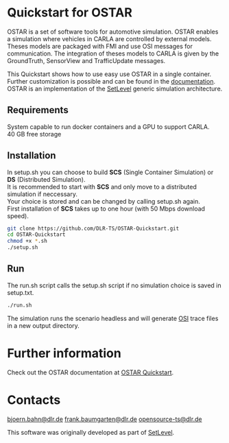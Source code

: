 # Quickstart for OSTAR

OSTAR is a set of software tools for automotive simulation.
OSTAR enables a simulation where vehicles in CARLA are controlled by external models.
Theses models are packaged with FMI and use OSI messages for communication.
The integration of theses models to CARLA is given by the GroundTruth, SensorView and TrafficUpdate messages.

This Quickstart shows how to use easy use OSTAR in a single container.
Further customization is possible and can be found in the [documentation](https://github.com/DLR-TS/OSTAR-Quickstart/tree/main/docu).
OSTAR is an implementation of the [SetLevel](https://setlevel.de/en) generic simulation architecture.

## Requirements

System capable to run docker containers and a GPU to support CARLA.\
40 GB free storage

## Installation

In setup.sh you can choose to build **SCS** (Single Container Simulation) or **DS** (Distributed Simulation).\
It is recommended to start with **SCS** and only move to a distributed simulation if neccessary.\
Your choice is stored and can be changed by calling setup.sh again.\
First installation of **SCS** takes up to one hour (with 50 Mbps download speed).

```sh
git clone https://github.com/DLR-TS/OSTAR-Quickstart.git
cd OSTAR-Quickstart
chmod +x *.sh
./setup.sh
```

## Run

The run.sh script calls the setup.sh script if no simulation choice is saved in setup.txt.

```sh
./run.sh
```

The simulation runs the scenario headless and will generate [OSI](https://www.asam.net/standards/detail/osi) trace files in a new output directory.

# Further information

Check out the OSTAR documentation at [OSTAR Quickstart](https://github.com/DLR-TS/OSTAR-Quickstart/tree/main/docu).

# Contacts

bjoern.bahn@dlr.de frank.baumgarten@dlr.de opensource-ts@dlr.de

This software was originally developed as part of [SetLevel](https://setlevel.de/).
